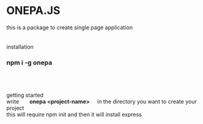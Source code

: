 # ONEPA.JS
this is a package to create single page application
<br><br><br>
installation
<h3>npm i -g onepa</h3>
<br><br><br>
getting started<br>
write &nbsp;&nbsp;&nbsp;&nbsp;&nbsp;&nbsp;<b>onepa &lt;project-name&gt;</b>&nbsp;&nbsp;&nbsp;&nbsp;&nbsp;in the directory you want to create your project<br>
this will require npm init and then it will install express
